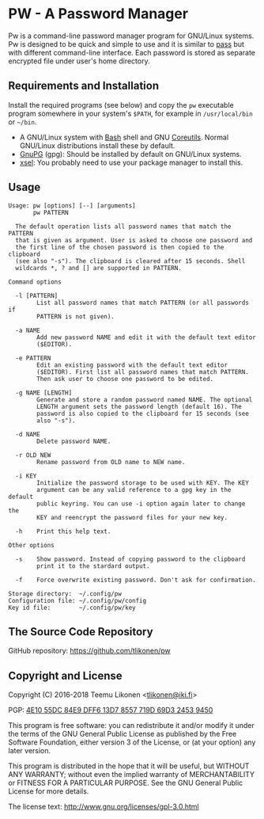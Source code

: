 PW - A Password Manager
=======================

Pw is a command-line password manager program for GNU/Linux systems. Pw
is designed to be quick and simple to use and it is similar to [pass][]
but with different command-line interface. Each password is stored as
separate encrypted file under user's home directory.

[pass]: https://www.passwordstore.org/


Requirements and Installation
-----------------------------

Install the required programs (see below) and copy the `pw` executable
program somewhere in your system's `$PATH`, for example in
`/usr/local/bin` or `~/bin`.

  * A GNU/Linux system with [Bash][] shell and GNU [Coreutils][]. Normal
    GNU/Linux distributions install these by default.
  * [GnuPG][] (gpg): Should be installed by default on GNU/Linux
    systems.
  * [xsel][]: You probably need to use your package manager to install
    this.

[Bash]:      https://www.gnu.org/software/bash/
[Coreutils]: https://www.gnu.org/software/coreutils/coreutils.html
[GnuPG]:     https://gnupg.org/
[xsel]:      http://www.vergenet.net/~conrad/software/xsel/


Usage
-----

    Usage: pw [options] [--] [arguments]
           pw PATTERN

      The default operation lists all password names that match the PATTERN
      that is given as argument. User is asked to choose one password and
      the first line of the chosen password is then copied to the clipboard
      (see also "-s"). The clipboard is cleared after 15 seconds. Shell
      wildcards *, ? and [] are supported in PATTERN.

    Command options

      -l [PATTERN]
            List all password names that match PATTERN (or all passwords if
            PATTERN is not given).

      -a NAME
            Add new password NAME and edit it with the default text editor
            ($EDITOR).

      -e PATTERN
            Edit an existing password with the default text editor
            ($EDITOR). First list all password names that match PATTERN.
            Then ask user to choose one password to be edited.

      -g NAME [LENGTH]
            Generate and store a random password named NAME. The optional
            LENGTH argument sets the password length (default 16). The
            password is also copied to the clipboard for 15 seconds (see
            also "-s").

      -d NAME
            Delete password NAME.

      -r OLD NEW
            Rename password from OLD name to NEW name.

      -i KEY
            Initialize the password storage to be used with KEY. The KEY
            argument can be any valid reference to a gpg key in the default
            public keyring. You can use -i option again later to change the
            KEY and reencrypt the password files for your new key.

      -h    Print this help text.

    Other options

      -s    Show password. Instead of copying password to the clipboard
            print it to the stardard output.

      -f    Force overwrite existing password. Don't ask for confirmation.

    Storage directory:  ~/.config/pw
    Configuration file: ~/.config/pw/config
    Key id file:        ~/.config/pw/key


The Source Code Repository
--------------------------

GitHub repository: <https://github.com/tlikonen/pw>


Copyright and License
---------------------

Copyright (C) 2016-2018 Teemu Likonen <<tlikonen@iki.fi>>

PGP: [4E10 55DC 84E9 DFF6 13D7 8557 719D 69D3 2453 9450][PGP]

This program is free software: you can redistribute it and/or modify it
under the terms of the GNU General Public License as published by the
Free Software Foundation, either version 3 of the License, or (at your
option) any later version.

This program is distributed in the hope that it will be useful, but
WITHOUT ANY WARRANTY; without even the implied warranty of
MERCHANTABILITY or FITNESS FOR A PARTICULAR PURPOSE. See the GNU General
Public License for more details.

The license text: <http://www.gnu.org/licenses/gpl-3.0.html>

[PGP]: http://www.iki.fi/tlikonen/pgp-key.asc
